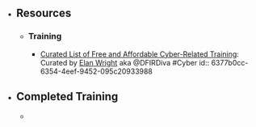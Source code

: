 - ## Resources
	- ### Training
		- [Curated List of Free and Affordable Cyber-Related Training](https://training.dfirdiva.com/): Curated by [Elan Wright](https://www.linkedin.com/in/elanwright/) aka @DFIRDiva #Cyber
		  id:: 6377b0cc-6354-4eef-9452-095c20933988
- ## Completed Training
	-